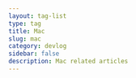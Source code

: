 ```yaml
---
layout: tag-list
type: tag
title: Mac
slug: mac
category: devlog
sidebar: false
description: Mac related articles
---
```

